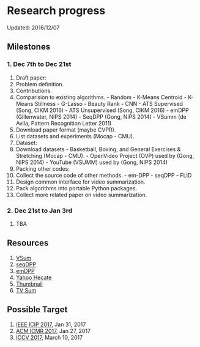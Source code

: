 # Research progress

Updated: 2016/12/07

## Milestones

### 1. Dec 7th to Dec 21st

1. Draft paper:
  1. Problem definition.
  2. Contributions.
  3. Comparision to existing algorithms.
    - Random
    - K-Means Centroid
    - K-Means Stillness
    - G-Lasso
    - Beauty Rank
    - CNN
    - ATS Supervised (Song, CIKM 2016)
    - ATS Unsupervised (Song, CIKM 2016)
    - emDPP (Gillenwater, NIPS 2014)
    - SeqDPP (Gong, NIPS 2014)
    - VSumm (de Avila, Pattern Recognition Letter 2011)
  4. Download paper format (maybe CVPR).
  5. List datasets and experiments (Mocap - CMU).
2. Dataset:
  1. Download datasets 
    - Basketball, Boxing, and General Exercises & Stretching (Mocap - CMU).
    - OpenVideo Project (OVP) used by (Gong, NIPS 2014)
    - YouTube (VSUMM) used by (Gong, NIPS 2014)
3. Packing other codes:
  1. Collect the source code of other methods.
    - em-DPP
    - seqDPP
    - FLID
  2. Design common interface for video summarization.
  3. Pack algorithms into portable Python packages.
4. Collect more related paper on video summarization.

### 2. Dec 21st to Jan 3rd

1. TBA




## Resources
1. [VSum](https://sites.google.com/site/vsummsite)
2. [seqDPP](https://github.com/pujols/Video-summarization)
3. [emDPP](https://code.google.com/archive/p/em-for-dpps)
4. [Yahoo Hecate](https://github.com/yahoo/hecate)
5. [Thumbnail](https://github.com/yalesong/thumbnail)
6. [TV Sum](https://github.com/yalesong/tvsum)


## Possible Target
1. [IEEE ICIP 2017](http://2017.ieeeicip.org/), Jan 31, 2017
2. [ACM ICMR 2017](http://www.icmr2017.ro/), Jan 27, 2017
3. [ICCV 2017](http://iccv2017.thecvf.com/), March 10, 2017
